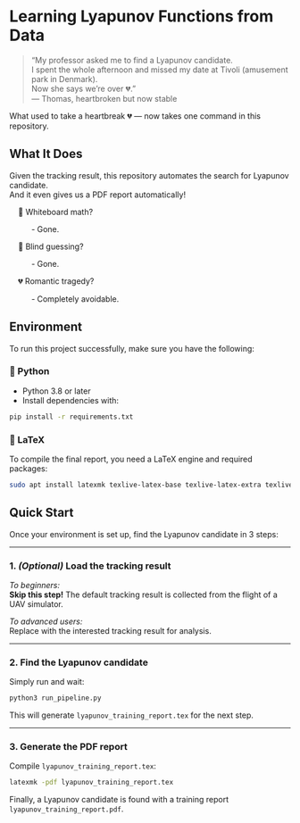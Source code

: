# Learning Lyapunov Functions from Data

> “My professor asked me to find a Lyapunov candidate.  
> I spent the whole afternoon and missed my date at Tivoli (amusement park in Denmark).  
> Now she says we’re over 💔.”  
> — Thomas, heartbroken but now stable

What used to take a heartbreak 💔 — now takes one command in this repository.


## What It Does


Given the tracking result, this repository automates the search for Lyapunov candidate.  
And it even gives us a PDF report automatically!

<div>&nbsp;&nbsp;&nbsp;&nbsp;🧼 Whiteboard math?  
  
&nbsp;&nbsp;&nbsp;&nbsp;&nbsp;&nbsp;&nbsp;&nbsp;&nbsp;&nbsp;- Gone.</div>

<div>&nbsp;&nbsp;&nbsp;&nbsp;🎯 Blind guessing?  
  
&nbsp;&nbsp;&nbsp;&nbsp;&nbsp;&nbsp;&nbsp;&nbsp;&nbsp;&nbsp;- Gone.</div>

<div>&nbsp;&nbsp;&nbsp;&nbsp;💔 Romantic tragedy?  
  
&nbsp;&nbsp;&nbsp;&nbsp;&nbsp;&nbsp;&nbsp;&nbsp;&nbsp;&nbsp;- Completely avoidable.</div>

## Environment

To run this project successfully, make sure you have the following:

### 🐍 Python

- Python 3.8 or later
- Install dependencies with:

```bash
pip install -r requirements.txt
```

### 📄 LaTeX

To compile the final report, you need a LaTeX engine and required packages:

```bash
sudo apt install latexmk texlive-latex-base texlive-latex-extra texlive-fonts-recommended
```

## Quick Start

Once your environment is set up, find the Lyapunov candidate in 3 steps:

---

### 1. *(Optional)* Load the tracking result

*To beginners:*  
**Skip this step!** The default tracking result is collected from the flight of a UAV simulator.

*To advanced users:*  
Replace with the interested tracking result for analysis.

---

### 2. Find the Lyapunov candidate

Simply run and wait:

```bash
python3 run_pipeline.py
```

This will generate `lyapunov_training_report.tex` for the next step.

---

### 3. Generate the PDF report

Compile `lyapunov_training_report.tex`:

```bash
latexmk -pdf lyapunov_training_report.tex
```

Finally, a Lyapunov candidate is found with a training report `lyapunov_training_report.pdf`.

